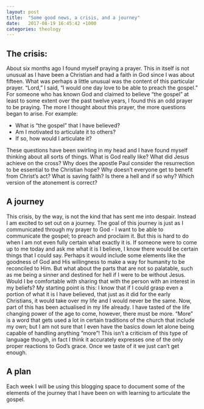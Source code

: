 ```yaml
---
layout: post
title:  "Some good news, a crisis, and a journey"
date:   2017-08-19 16:45:42 +1000
categories: theology
---
```

## The crisis:
About six months ago I found myself praying a prayer. This in itself is not unusual as I have been a Christian and had a faith in God since I was about fifteen. What was perhaps a little unusual was the content of this particular prayer. “Lord,” I said, “I would one day love to be able to preach the gospel.” For someone who has known God and claimed to believe “the gospel” at least to some extent over the past twelve years, I found this an odd prayer to be praying. The more I thought about this prayer, the more questions began to arise. For example:
- What is “the gospel” that I have believed?
- Am I motivated to articulate it to others?
- If so, how would I articulate it?

These questions have been swirling in my head and I have found myself thinking about all sorts of things. What is God really like? What did Jesus achieve on the cross? Why does the apostle Paul consider the resurrection to be essential to the Christian hope? Why doesn’t everyone get to benefit from Christ’s act? What is saving faith? Is there a hell and if so why? Which version of the atonement is correct?

## A journey
This crisis, by the way, is not the kind that has sent me into despair. Instead I am excited to set out on a journey. The goal of this journey is just as I communicated through my prayer to God - I want to be able to communicate the gospel; to preach and proclaim it. But this is hard to do when I am not even fully certain what exactly it is. If someone were to come up to me today and ask me what it is I believe, I know there would be certain things that I could say. Perhaps it would include some elements like the goodness of God and His willingness to make a way for humanity to be reconciled to Him. But what about the parts that are not so palatable, such as me being a sinner and destined for hell if I were to be without Jesus. Would I be comfortable with sharing that with the person with an interest in my beliefs? My starting point is this: I know that if I could grasp even a portion of what it is I have believed, that just as it did for the early Christians, it would take over my life and I would never be the same.
Now, part of this has been actualised in my life already. I have tasted of the life changing power of the age to come, however, there must be more.  “More” is a word that gets used a lot in certain traditions of the church that include my own; but I am not sure that I even have the basics down let alone being capable of handling anything “more”! This isn’t a criticism of this type of language though, in fact I think it accurately expresses one of the only proper reactions to God’s grace. Once we taste of it we just can’t get enough.
## A plan
Each week I will be using this blogging space to document some of the elements of the journey that I have been on with learning to articulate the gospel.
